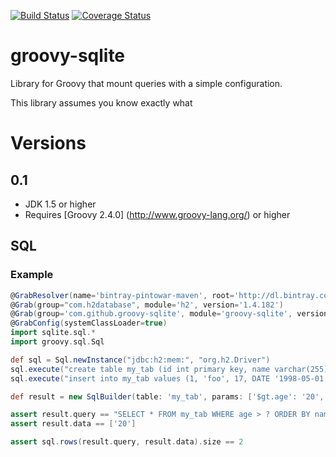 [![Build Status](https://travis-ci.org/pintowar/groovy-sqlite.svg?branch=master)](https://travis-ci.org/pintowar/groovy-sqlite)
[![Coverage Status](https://coveralls.io/repos/pintowar/groovy-sqlite/badge.svg?branch=master)](https://coveralls.io/r/pintowar/groovy-sqlite?branch=master)

# groovy-sqlite

Library for Groovy that mount queries with a simple configuration.

This library assumes you know exactly what 

# Versions

## 0.1

* JDK 1.5 or higher
* Requires [Groovy 2.4.0] (http://www.groovy-lang.org/) or higher

## SQL

### Example

``` groovy
@GrabResolver(name='bintray-pintowar-maven', root='http://dl.bintray.com/pintowar/maven')
@Grab(group="com.h2database", module='h2', version='1.4.182')
@Grab(group='com.github.groovy-sqlite', module='groovy-sqlite', version='0.1.2')
@GrabConfig(systemClassLoader=true)
import sqlite.sql.*
import groovy.sql.Sql

def sql = Sql.newInstance("jdbc:h2:mem:", "org.h2.Driver")
sql.execute("create table my_tab (id int primary key, name varchar(255), age int, birth date)")
sql.execute("insert into my_tab values (1, 'foo', 17, DATE '1998-05-01'), (2, 'bar', 44, DATE '1998-05-01'), (3, 'zaz', 29, DATE '1986-05-01')")

def result = new SqlBuilder(table: 'my_tab', params: ['$gt.age': '20', '$order.name':'']).queryAndData()

assert result.query == "SELECT * FROM my_tab WHERE age > ? ORDER BY name"
assert result.data == ['20']

assert sql.rows(result.query, result.data).size == 2
```
